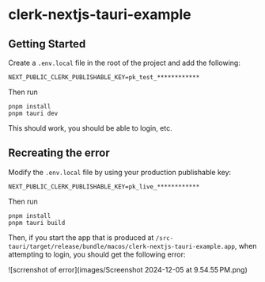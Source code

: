 # clerk-nextjs-tauri-example

## Getting Started

Create a `.env.local` file in the root of the project and add the following:

```
NEXT_PUBLIC_CLERK_PUBLISHABLE_KEY=pk_test_************
```

Then run

```
pnpm install
pnpm tauri dev
```

This should work, you should be able to login, etc.

## Recreating the error

Modify the `.env.local` file by using your production publishable key:

```
NEXT_PUBLIC_CLERK_PUBLISHABLE_KEY=pk_live_************
```

Then run

```
pnpm install
pnpm tauri build
```

Then, if you start the app that is produced at `/src-tauri/target/release/bundle/macos/clerk-nextjs-tauri-example.app`, when attempting to login, you should get the following error:

![scrrenshot of error](images/Screenshot 2024-12-05 at 9.54.55 PM.png)
